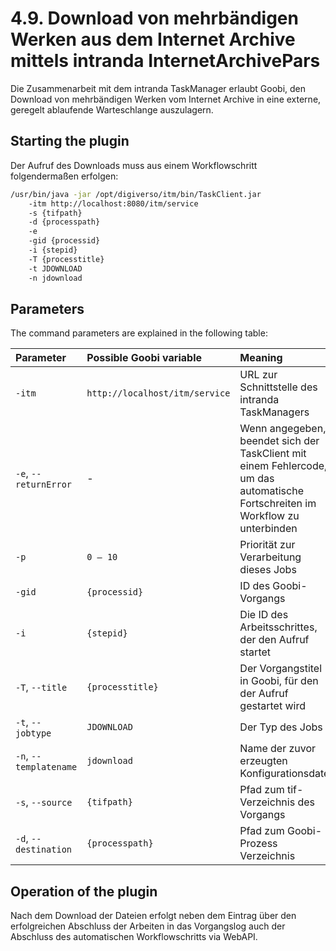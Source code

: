 # 4.9. Download von mehrbändigen Werken aus dem Internet Archive mittels intranda InternetArchivePars

Die Zusammenarbeit mit dem intranda TaskManager erlaubt Goobi, den Download von mehrbändigen Werken vom Internet Archive in eine externe, geregelt ablaufende Warteschlange auszulagern.

## Starting the plugin

Der Aufruf des Downloads muss aus einem Workflowschritt folgendermaßen erfolgen:

```bash
/usr/bin/java -jar /opt/digiverso/itm/bin/TaskClient.jar 
    -itm http://localhost:8080/itm/service 
    -s {tifpath} 
    -d {processpath} 
    -e 
    -gid {processid} 
    -i {stepid} 
    -T {processtitle} 
    -t JDOWNLOAD 
    -n jdownload
```

## Parameters

The command parameters are explained in the following table:

| Parameter | Possible Goobi variable | Meaning |
| :--- | :--- | :--- |
| `-itm` | `http://localhost/itm/service` | URL zur Schnittstelle des intranda TaskManagers |
| `-e`, `--returnError` | - | Wenn angegeben, beendet sich der TaskClient mit einem Fehlercode, um das automatische Fortschreiten im Workflow zu unterbinden |
| `-p` | `0 – 10` | Priorität zur Verarbeitung dieses Jobs |
| `-gid` | `{processid}` | ID des Goobi-Vorgangs |
| `-i` | `{stepid}` | Die ID des Arbeitsschrittes, der den Aufruf startet |
| `-T`, `--title` | `{processtitle}` | Der Vorgangstitel in Goobi, für den der Aufruf gestartet wird |
| `-t`, `--jobtype` | `JDOWNLOAD` | Der Typ des Jobs |
| `-n`, `--templatename` | `jdownload` | Name der zuvor erzeugten Konfigurationsdatei |
| `-s`, `--source` | `{tifpath}` | Pfad zum tif-Verzeichnis des Vorgangs |
| `-d`, `--destination` | `{processpath}` | Pfad zum Goobi-Prozess Verzeichnis |

## Operation of the plugin

Nach dem Download der Dateien erfolgt neben dem Eintrag über den erfolgreichen Abschluss der Arbeiten in das Vorgangslog auch der Abschluss des automatischen Workflowschritts via WebAPI.

